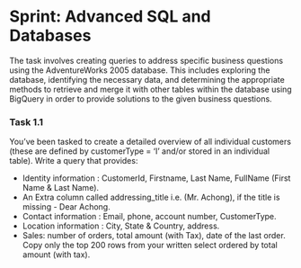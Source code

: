 # Sprint: Advanced SQL and Databases
The task involves creating queries to address specific business questions using the AdventureWorks 2005 database. This includes exploring the database, identifying the necessary data, and determining the appropriate methods to retrieve and merge it with other tables within the database using BigQuery in order to provide solutions to the given business questions.
### Task 1.1
You’ve been tasked to create a detailed overview of all individual customers (these are defined by customerType = ‘I’ and/or stored in an individual table). Write a query that provides:

- Identity information : CustomerId, Firstname, Last Name, FullName (First Name & Last Name).
- An Extra column called addressing_title i.e. (Mr. Achong), if the title is missing - Dear Achong.
- Contact information : Email, phone, account number, CustomerType.
- Location information : City, State & Country, address.
- Sales: number of orders, total amount (with Tax), date of the last order.
Copy only the top 200 rows from your written select ordered by total amount (with tax).